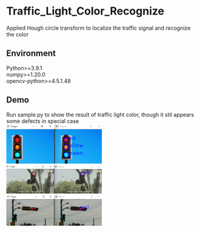 ﻿# Traffic_Light_Color_Recognize
Applied Hough circle transform to localize the traffic signal and recognize the color  
  
## Environment
Python>=3.9.1  
numpy>=1.20.0  
opencv-python>=4.5.1.48  

## Demo
Run sample.py to show the result of traffic light color, though it stil appears some defects in special case  
<img src="https://github.com/ycc789741ycc/Traffic_Light_Color_Recognize/blob/master/READMEpics/demo1.png" alt="Cover" width="50%"/>  
<img src="https://github.com/ycc789741ycc/Traffic_Light_Color_Recognize/blob/master/READMEpics/demo3.png" alt="Cover" width="50%"/>  
<img src="https://github.com/ycc789741ycc/Traffic_Light_Color_Recognize/blob/master/READMEpics/demo2.png" alt="Cover" width="50%"/>  
